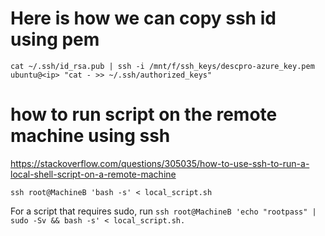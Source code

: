 # Here is how we can copy ssh id using pem

```
cat ~/.ssh/id_rsa.pub | ssh -i /mnt/f/ssh_keys/descpro-azure_key.pem  ubuntu@<ip> "cat - >> ~/.ssh/authorized_keys"
```

# how to run script on the remote machine using ssh 
https://stackoverflow.com/questions/305035/how-to-use-ssh-to-run-a-local-shell-script-on-a-remote-machine

```
ssh root@MachineB 'bash -s' < local_script.sh
```
For a script that requires sudo, run ```ssh root@MachineB 'echo "rootpass" | sudo -Sv && bash -s' < local_script.sh.``` 
